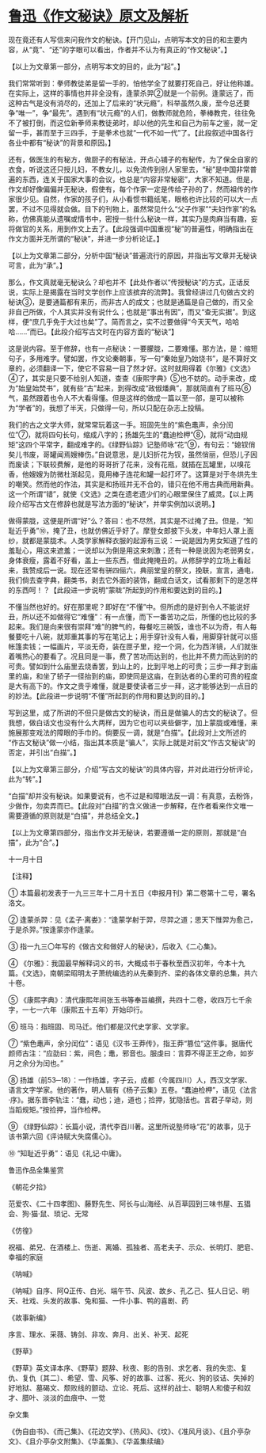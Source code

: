 # [鲁迅《作文秘诀》原文及解析](https://www.vrrw.net/wx/8027.html)

现在竟还有人写信来问我作文的秘诀。【开门见山，点明写本文的目的和主要内容，从“竟”、“还”的字眼可以看出，作者并不认为有真正的“作文秘诀”。】

【以上为文章第一部分，点明写本文的目的，此为“起”。】

我们常常听到：拳师教徒弟是留一手的，怕他学全了就要打死自己，好让他称雄。在实际上，这样的事情也并非全没有，逢蒙杀羿②就是一个前例。逢蒙远了，而这种古气是没有消尽的，还加上了后来的“状元瘾”，科举虽然久废，至今总还要争“唯一”，争“最先”。遇到有“状元瘾”的人们，做教师就危险，拳棒教完，往往免不了被打倒，而这位新拳师来教徒弟时，却以他的先生和自己为前车之鉴，就一定留一手，甚而至于三四手，于是拳术也就“一代不如一代”了。【此段叙述中国各行各业中都有“秘诀”的背景和原因。】



还有，做医生的有秘方，做厨子的有秘法，开点心铺子的有秘传，为了保全自家的衣食，听说这还只授儿妇，不教女儿，以免流传到别人家里去，“秘”是中国非常普遍的东西，连关于国家大事的会议，也总是“内容非常秘密”，大家不知道。但是，作文却好像偏偏并无秘诀，假使有，每个作家一定是传给子孙的了，然而祖传的作家很少见。自然，作家的孩子们，从小看惯书籍纸笔，眼格也许比较的可以大一点罢，不过不见得就会做。目下的刊物上，虽然常见什么“父子作家”“夫妇作家”的名称，仿佛真能从遗嘱或情书中，密授一些什么秘诀一样，其实乃是肉麻当有趣，妄将做官的关系，用到作文上去了。【此段强调中国重视“秘”的普遍性，明确指出在作文方面并无所谓的“秘诀”，并进一步分析论证。】

【以上为文章第二部分，分析中国“秘诀”普遍流行的原因，并指出写文章并无秘诀可言，此为“承”。】

那么，作文真就毫无秘诀么？却也并不【此处作者以“传授秘诀”的方式，正话反说，实际上是揭露在当时文学创作上应该摈弃的流弊】。我曾经讲过几句做古文的秘诀③，是要通篇都有来历，而非古人的成文；也就是通篇是自己做的，而又全非自己所做，个人其实并没有说什么；也就是“事出有因”，而又“查无实据”。到这样，便“庶几乎免于大过也矣”了。简而言之，实不过要做得“今天天气，哈哈哈……”而已。【此段介绍写古文时在内容方面的“秘诀”】

这是说内容。至于修辞，也有一点秘诀：一要朦胧，二要难懂。那方法，是：缩短句子，多用难字。譬如罢，作文论秦朝事，写一句“秦始皇乃始烧书”，是不算好文章的，必须翻译一下，使它不容易一目了然才好。这时就用得着《尔雅》《文选》④了，其实是只要不给别人知道，查查《康熙字典》⑤也不妨的。动手来改，成为“始皇始焚书”，就有些“古”起来，到得改成“政俶燔典”，那就简直有了班马⑥气，虽然跟着也令人不大看得懂。但是这样的做成一篇以至一部，是可以被称为“学者”的，我想了半天，只做得一句，所以只配在杂志上投稿。

我们的古之文学大师，就常常玩着这一手。班固先生的“紫色鼃声，余分闰位”⑦，就将四句长句，缩成八字的；扬雄先生的“蠢迪检柙”⑧，就将“动由规矩”这四个平常字，翻成难字的。《绿野仙踪》记塾师咏“花”⑨，有句云：“媳钗俏矣儿书废，哥罐闻焉嫂棒伤。”自说意思，是儿妇折花为钗，虽然俏丽，但恐儿子因而废读；下联较费解，是他的哥哥折了花来，没有花瓶，就插在瓦罐里，以嗅花香，他嫂嫂为防微杜渐起见，竟用棒子连花和罐一起打坏了。这算是对于冬烘先生的嘲笑。然而他的作法，其实是和扬班并无不合的，错只在他不用古典而用新典。这一个所谓“错”，就使《文选》之类在遗老遗少们的心眼里保住了威灵。【以上两段介绍写古文在修辞也就是写法方面的“秘诀”，并举实例加以说明。】

做得蒙胧，这便是所谓“好”么？答曰：也不尽然，其实是不过掩了丑。但是，“知耻近乎勇”⑩，掩了丑，也就仿佛近乎好了。摩登女郎披下头发，中年妇人罩上面纱，就都是蒙胧术。人类学家解释衣服的起源有三说：一说是因为男女知道了性的羞耻心，用这来遮羞；一说却以为倒是用这来刺激；还有一种是说因为老弱男女，身体衰瘦，露着不好看，盖上一些东西，借此掩掩丑的。从修辞学的立场上看起来，我赞成后一说。现在还常有骈四俪六，典丽堂皇的祭文，挽联，宣言，通电，我们倘去查字典，翻类书，剥去它外面的装饰，翻成白话文，试看那剩下的是怎样的东西呵！？【此段进一步说明“蒙眬”所起到的作用和要达到的目的。】

不懂当然也好的。好在那里呢？即好在“不懂”中。但所虑的是好到令人不能说好丑，所以还不如做得它“难懂”：有一点懂，而下一番苦功之后，所懂的也比较的多起来。我们是向来很有崇拜“难”的脾气的，每餐吃三碗饭，谁也不以为奇，有人每餐要吃十八碗，就郑重其事的写在笔记上；用手穿针没有人看，用脚穿针就可以搭帐篷卖钱；一幅画片，平淡无奇，装在匣子里，挖一个洞，化为西洋镜，人们就张着嘴热心的要看了。况且同是一事，费了苦功而达到的，也比并不费力而达到的的可贵。譬如到什么庙里去烧香罢，到山上的，比到平地上的可贵；三步一拜才到庙里的庙，和坐了轿子一径抬到的庙，即使同是这庙，在到达者的心里的可贵的程度是大有高下的。作文之贵乎难懂，就是要使读者三步一拜，这才能够达到一点目的的妙法。【此段进一步说明“不懂”所起到的作用和要达到的目的。】

写到这里，成了所讲的不但只是做古文的秘诀，而且是做骗人的古文的秘诀了。但我想，做白话文也没有什么大两样，因为它也可以夹些僻字，加上蒙胧或难懂，来施展那变戏法的障眼的手巾的。倘要反一调，就是“白描”。【此段对上文所述的 “作古文秘诀”做一小结，指出其本质是“骗人”，实际上就是对前文“作古文秘诀”的否定，并引出“白描”。】

【以上为文章第三部分，介绍“写古文的秘诀”的具体内容，并对此进行分析评论，此为“转”。】

“白描”却并没有秘诀。如果要说有，也不过是和障眼法反一调：有真意，去粉饰，少做作，勿卖弄而已。【此段对“白描”的含义做进一步解释，在作者看来作文唯一需要遵循的原则就是“白描”，并总结全文。】

【以上为文章第四部分，指出作文并无秘诀，若要遵循一定的原则，那就是“白描”，此为“合”。】

十一月十日



【注释】

① 本篇最初发表于一九三三年十二月十五日《申报月刊》第二卷第十二号，署名洛文。

② 逢蒙杀羿：见《孟子·离娄》：“逢蒙学射于羿，尽羿之道；思天下惟羿为愈己，于是杀羿。”按逢蒙亦作逢蒙。

③ 指一九三〇年写的《做古文和做好人的秘诀》，后收入《二心集》。

④ 《尔雅》：我国最早解释词义的书，大概成书于春秋至西汉初年，今本十九篇。《文选》，南朝梁昭明太子萧统编选的从先秦到齐、梁的各体文章的总集，共六十卷。

⑤ 《康熙字典》：清代康熙年间张玉书等奉旨编撰，共四十二卷，收四万七千余字，一七一六年（康熙五十五年）开始印行。

⑥ 班马：指班固、司马迁。他们都是汉代史学家、文学家。

⑦ “紫色鼃声，余分闰位”：语见《汉书·王莽传》，指王莽“篡位”这件事。据唐代颜师古注：“应劭曰：紫，间色；鼃，邪音也。服虔曰：言莽不得正王之命，如岁月之余分为闰也。”

⑧ 扬雄（前53─18）：一作杨雄，字子云，成都（今属四川）人，西汉文学家、语言文字学家。他的著作，明人辑有《杨子云集》五卷。“蠢迪检柙”，语见《法言·序》。据东晋李轨注：“蠢，动也；迪，道也；捡押，犹隐括也。言君子举动，则当蹈规矩。”按捡押，当作检柙。

⑨ 《绿野仙踪》：长篇小说，清代李百川著。这里所说塾师咏“花”的故事，见于该书第六回《评诗赋大失腐儒心》。

⑩ “知耻近乎勇”：语见《礼记·中庸》。

鲁迅作品全集鉴赏

《朝花夕拾》

范爱农、《二十四孝图》、藤野先生、阿长与山海经、从百草园到三味书屋、五猖会、狗·猫·鼠、琐记、无常

《仿徨》

祝福、弟兄、在酒楼上、伤逝、离婚、孤独者、高老夫子、示众、长明灯、肥皂、幸福的家庭

《呐喊》

《呐喊》自序、阿Q正传、白光、端午节、风波、故乡、孔乙己、狂人日记、明天、社戏、头发的故事、兔和猫、一件小事、鸭的喜剧、药

《故事新编》

序言、理水、采薇、铸剑、非攻、奔月、出关、补天、起死

《野草》

《野草》英文译本序、《野草》题辞、秋夜、影的告别、求乞者、我的失恋、复仇、复仇〔其二〕、希望、雪、风筝、好的故事、过客、死火、狗的驳诘、失掉的好地狱、墓碣文、颓败线的颤动、立论、死后、这样的战士、聪明人和傻子和奴才、腊叶、淡淡的血痕中、一觉

杂文集

《伪自由书》、《而己集》、《花边文学》、《热风》、《坟》、《准风月谈》、《且介亭杂文》、《且介亭杂文附集》、《华盖集》、《华盖集续编》

